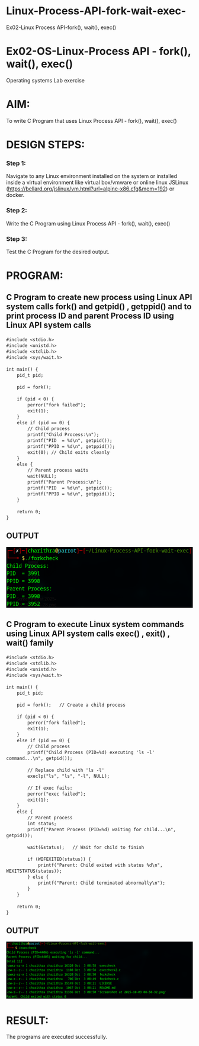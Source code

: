 # Linux-Process-API-fork-wait-exec-
Ex02-Linux Process API-fork(), wait(), exec()
# Ex02-OS-Linux-Process API - fork(), wait(), exec()
Operating systems Lab exercise


# AIM:
To write C Program that uses Linux Process API - fork(), wait(), exec()

# DESIGN STEPS:

### Step 1:

Navigate to any Linux environment installed on the system or installed inside a virtual environment like virtual box/vmware or online linux JSLinux (https://bellard.org/jslinux/vm.html?url=alpine-x86.cfg&mem=192) or docker.

### Step 2:

Write the C Program using Linux Process API - fork(), wait(), exec()

### Step 3:

Test the C Program for the desired output. 

# PROGRAM:

## C Program to create new process using Linux API system calls fork() and getpid() , getppid() and to print process ID and parent Process ID using Linux API system calls
```
#include <stdio.h>
#include <unistd.h>
#include <stdlib.h>
#include <sys/wait.h>

int main() {
    pid_t pid;

    pid = fork();

    if (pid < 0) {
        perror("fork failed");
        exit(1);
    }
    else if (pid == 0) {
        // Child process
        printf("Child Process:\n");
        printf("PID  = %d\n", getpid());
        printf("PPID = %d\n", getppid());
        exit(0); // Child exits cleanly
    }
    else {
        // Parent process waits
        wait(NULL);
        printf("Parent Process:\n");
        printf("PID  = %d\n", getpid());
        printf("PPID = %d\n", getppid());
    }

    return 0;
}

```












## OUTPUT

![alt text](<Screenshot at 2025-10-03 08-50-32.png>)






## C Program to execute Linux system commands using Linux API system calls exec() , exit() , wait() family
```
#include <stdio.h>
#include <stdlib.h>
#include <unistd.h>
#include <sys/wait.h>

int main() {
    pid_t pid;

    pid = fork();   // Create a child process

    if (pid < 0) {
        perror("fork failed");
        exit(1);
    }
    else if (pid == 0) {
        // Child process
        printf("Child Process (PID=%d) executing 'ls -l' command...\n", getpid());

        // Replace child with 'ls -l'
        execlp("ls", "ls", "-l", NULL);

        // If exec fails:
        perror("exec failed");
        exit(1);
    }
    else {
        // Parent process
        int status;
        printf("Parent Process (PID=%d) waiting for child...\n", getpid());

        wait(&status);   // Wait for child to finish

        if (WIFEXITED(status)) {
            printf("Parent: Child exited with status %d\n", WEXITSTATUS(status));
        } else {
            printf("Parent: Child terminated abnormally\n");
        }
    }

    return 0;
}

```























## OUTPUT

![alt text](<Screenshot at 2025-10-03 08-58-37.png>)
















# RESULT:
The programs are executed successfully.
